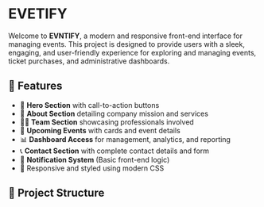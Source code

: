 # EVETIFY #
Welcome to **EVNTIFY**, a modern and responsive front-end interface for managing events. This project is designed to provide users with a sleek, engaging, and user-friendly experience for exploring and managing events, ticket purchases, and administrative dashboards.

## 🌟 Features

- 🎉 **Hero Section** with call-to-action buttons
- 🧠 **About Section** detailing company mission and services
- 👩‍💼 **Team Section** showcasing professionals involved
- 📅 **Upcoming Events** with cards and event details
- 📊 **Dashboard Access** for management, analytics, and reporting
- 📞 **Contact Section** with complete contact details and form
- 🔔 **Notification System** (Basic front-end logic)
- 🎨 Responsive and styled using modern CSS

## 📁 Project Structure

